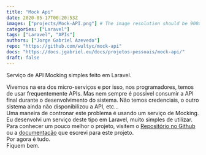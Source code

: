 ```yaml
---
title: "Mock Api"
date: 2020-05-17T00:20:53Z
images: ["projects/Mock-API.png"] # The image resolution should be 900x500 or a proportional resolution
categories: ["Laravel"]
tags: ["Laravel", "APIs"]
authors: ["Jorge Gabriel Azevedo"]
repo: "https://github.com/wultyc/mock-api"
docs: "https://docs.jgabriel.eu/docs/projetos-pessoais/mock-api/"
draft: false
---
```

Serviço de API Mocking simples feito em Laravel.
<!--more-->
Vivemos na era dos micro-serviços e por isso, nos programadores, temos de usar frequentemente APIs. Mas nem sempre é possivel consumir a API final durante o desenvolvimento do sistema. Não temos credenciais, o outro sistema ainda não disponibilizou a API, etc...  
Uma maneira de contronar este problema é usando um serviço de Mocking. Eu desenvolvi um serviço deste tipo em Laravel, muito simples de utilizar.  
Para conhecer um pouco melhor o projeto, visitem o [Repositório no Github](https://github.com/wultyc/mock-api) ou a [documentação](https://docs.jgabriel.eu/docs/projetos-pessoais/mock-api/) que escrevi para este projeto.  
Por agora é tudo.  
Fiquem bem.
